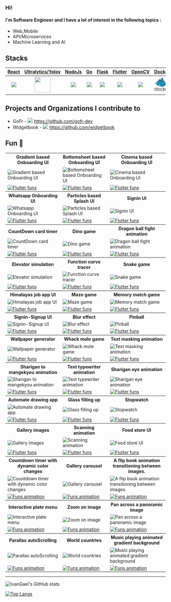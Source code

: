 <h3>Hi!</h3>

<h4>I'm Software Engineer and I have a lot of interest in the following topics :</h4>

- Web,Mobile
- API/Microservices
- Machine Learning and AI 


## Stacks

| [React](https://reactjs.org/) | [Ultralytics/Yolov](https://www.ultralytics.com/fr) | [NodeJs](https://nodejs.org/) | [Go](https://go.dev/) | [Flask](https://flask.palletsprojects.com/en/3.0.x/) | [Flutter](https://flutter.dev/) | [OpenCV](https://opencv.org/) | [Docker](https://www.docker.com/) | [GCP](https://cloud.google.com) | [Firebase](https://firebase.google.com/) |
| :---: | :---: | :---: | :---: | :---: | :---: | :---: | :---: | :---: | :---: | 
| <img src="https://img.shields.io/static/v1?label=&message=React&color=61DAFB&logo=react&logoColor=FFFFFF" width="100"> | <img src="https://assets-global.website-files.com/646dd1f1a3703e451ba81ecc/6499468f33db295c5a1219ec_Ultralytics_mark_blue.svg" width="50" height="50"> | <img src="https://img.shields.io/static/v1?label=&message=Node.js&color=339933&logo=nodedotjs&logoColor=FFFFFF" width="100"> | <img src="https://img.shields.io/static/v1?label=&message=Go&color=007d9c&logo=go&logoColor=FFFFFF" width="100"> | <img src="https://img.shields.io/static/v1?label=&message=Flask&color=61DEFB&logo=flask&logoColor=FFFFFF" width="100"> | <img src="https://img.shields.io/static/v1?label=&message=Flutter&color=01DAFB&logo=flutter&logoColor=FFFFFF" width="100"> | <img src="https://www.vectorlogo.zone/logos/opencv/opencv-icon.svg" width="100"> | <img src="https://raw.githubusercontent.com/devicons/devicon/master/icons/docker/docker-original-wordmark.svg" width="100"> | <img src="https://www.vectorlogo.zone/logos/google_cloud/google_cloud-icon.svg" width="100"> | <img src="https://www.vectorlogo.zone/logos/firebase/firebase-icon.svg" width="100"> |


## Projects and Organizations I contribute to
- GoFr - <img src="https://github.com/IvanGael/IvanGael/assets/75835662/9be73cde-6b3e-4387-8d16-f961424aca8c"> https://github.com/gofr-dev
- Widgetbook - <img src="https://github.com/IvanGael/IvanGael/assets/75835662/ac3e0db1-095b-4a6a-857f-da7565263b14"> https://github.com/widgetbook


## Fun 🙂

<table>
	<tbody width="100%">
		<tr>
			<th>Gradient based Onboarding UI</th>	
			<th>Bottomsheet based Onboarding UI</th>	
			<th>Cinema based Onboarding UI</th>
		</tr>
		<tr>
			<td>
				<img src="https://storage.googleapis.com/buildship-vos7yw-europe-west1/uploaded-files/gradient_based_onboarding.gif" alt="Gradient based Onboarding UI"></img>
			</td>
			<td>
				<img src="https://storage.googleapis.com/buildship-vos7yw-europe-west1/uploaded-files/bottomsheet_based_onboarding.gif" alt="Bottomsheet based Onboarding UI"></img>
			</td>
			<td>
			<img src="https://storage.googleapis.com/buildship-vos7yw-europe-west1/uploaded-files/cinema_based_onboarding.gif" alt="Cinema based Onboarding UI"></img>
			</td>
		</tr>
		<tr>
			<td>
				<a href="https://github.com/IvanGael/flutter-funs">
					<img src="https://github-readme-stats.vercel.app/api/pin/?username=IvanGael&repo=flutter-funs&theme=tokyonight" alt="Flutter funs" />
				</a>
			</td>
			<td>
				<a href="https://github.com/IvanGael/flutter-funs">
					<img src="https://github-readme-stats.vercel.app/api/pin/?username=IvanGael&repo=flutter-funs&theme=tokyonight" alt="Flutter funs" />
				</a>
			</td>
			<td>
				<a href="https://github.com/IvanGael/flutter-funs">
					<img src="https://github-readme-stats.vercel.app/api/pin/?username=IvanGael&repo=flutter-funs&theme=tokyonight" alt="Flutter funs" />
				</a>
			</td>
		</tr>
	<tr>
			<th>Whatsapp Onboarding UI</th>	
			<th>Particles based Splash UI</th>	
			<th>Signin UI</th>
		</tr>
		<tr>
			<td>
				<img src="https://storage.googleapis.com/buildship-vos7yw-europe-west1/uploaded-files/whatsapp_onboarding.gif" alt="Whatsapp Onboarding UI"></img>
			</td>
			<td>
				<img src="https://storage.googleapis.com/buildship-vos7yw-europe-west1/uploaded-files/particles_based_splash.gif" alt="Particles based Splash UI"></img>
			</td>
			<td>
			<img src="https://storage.googleapis.com/buildship-vos7yw-europe-west1/uploaded-files/signin1.gif" alt="Signin UI"></img>
			</td>
		</tr>
		<tr>
			<td>
				<a href="https://github.com/IvanGael/flutter-funs">
					<img src="https://github-readme-stats.vercel.app/api/pin/?username=IvanGael&repo=flutter-funs&theme=tokyonight" alt="Flutter funs" />
				</a>
			</td>
			<td>
				<a href="https://github.com/IvanGael/flutter-funs">
					<img src="https://github-readme-stats.vercel.app/api/pin/?username=IvanGael&repo=flutter-funs&theme=tokyonight" alt="Flutter funs" />
				</a>
			</td>
			<td>
				<a href="https://github.com/IvanGael/flutter-funs">
					<img src="https://github-readme-stats.vercel.app/api/pin/?username=IvanGael&repo=flutter-funs&theme=tokyonight" alt="Flutter funs" />
				</a>
			</td>
		</tr>
	<tr>
			<th>CountDown card timer</th>	
			<th>Dino game</th>	
			<th>Dragon ball fight animation</th>
		</tr>
		<tr>
			<td>
				<img src="https://storage.googleapis.com/buildship-vos7yw-europe-west1/uploaded-files/countdown_card_timer.gif" alt="CountDown card timer"></img>
			</td>
			<td>
				<img src="https://storage.googleapis.com/buildship-vos7yw-europe-west1/uploaded-files/dino_game.gif" alt="Dino game"></img>
			</td>
			<td>
			<img src="https://storage.googleapis.com/buildship-vos7yw-europe-west1/uploaded-files/dragonball_fight_anim.gif" alt="Dragon ball fight animation"></img>
			</td>
		</tr>
		<tr>
			<td>
				<a href="https://github.com/IvanGael/flutter-funs">
					<img src="https://github-readme-stats.vercel.app/api/pin/?username=IvanGael&repo=flutter-funs&theme=tokyonight" alt="Flutter funs" />
				</a>
			</td>
			<td>
				<a href="https://github.com/IvanGael/flutter-funs">
					<img src="https://github-readme-stats.vercel.app/api/pin/?username=IvanGael&repo=flutter-funs&theme=tokyonight" alt="Flutter funs" />
				</a>
			</td>
			<td>
				<a href="https://github.com/IvanGael/flutter-funs">
					<img src="https://github-readme-stats.vercel.app/api/pin/?username=IvanGael&repo=flutter-funs&theme=tokyonight" alt="Flutter funs" />
				</a>
			</td>
		</tr>
	<tr>
			<th>Elevator simulation</th>	
			<th>Function curve tracer</th>	
			<th>Snake game</th>
		</tr>
		<tr>
			<td>
				<img src="https://storage.googleapis.com/buildship-vos7yw-europe-west1/uploaded-files/elevator_sim.gif" alt="Elevator simulation"></img>
			</td>
			<td>
				<img src="https://storage.googleapis.com/buildship-vos7yw-europe-west1/uploaded-files/function_rep_curve.gif" alt="Function curve tracer"></img>
			</td>
			<td>
			<img src="https://storage.googleapis.com/buildship-vos7yw-europe-west1/uploaded-files/snake_game.gif" alt="Snake game"></img>
			</td>
		</tr>
		<tr>
			<td>
				<a href="https://github.com/IvanGael/flutter-funs">
					<img src="https://github-readme-stats.vercel.app/api/pin/?username=IvanGael&repo=flutter-funs&theme=tokyonight" alt="Flutter funs" />
				</a>
			</td>
			<td>
				<a href="https://github.com/IvanGael/flutter-funs">
					<img src="https://github-readme-stats.vercel.app/api/pin/?username=IvanGael&repo=flutter-funs&theme=tokyonight" alt="Flutter funs" />
				</a>
			</td>
			<td>
				<a href="https://github.com/IvanGael/flutter-funs">
					<img src="https://github-readme-stats.vercel.app/api/pin/?username=IvanGael&repo=flutter-funs&theme=tokyonight" alt="Flutter funs" />
				</a>
			</td>
		</tr>
	<tr>
			<th>Himalayas job app UI</th>	
			<th>Maze game</th>	
			<th>Memory match game</th>
		</tr>
		<tr>
			<td>
				<img src="https://storage.googleapis.com/buildship-vos7yw-europe-west1/uploaded-files/himalayas_job_app.gif" alt="Himalayas job app UI"></img>
			</td>
			<td>
				<img src="https://storage.googleapis.com/buildship-vos7yw-europe-west1/uploaded-files/maze_game.gif" alt="Maze game"></img>
			</td>
			<td>
			<img src="https://storage.googleapis.com/buildship-vos7yw-europe-west1/uploaded-files/memory_match_game.gif" alt="Memory match game"></img>
			</td>
		</tr>
		<tr>
			<td>
				<a href="https://github.com/IvanGael/flutter-funs">
					<img src="https://github-readme-stats.vercel.app/api/pin/?username=IvanGael&repo=flutter-funs&theme=tokyonight" alt="Flutter funs" />
				</a>
			</td>
			<td>
				<a href="https://github.com/IvanGael/flutter-funs">
					<img src="https://github-readme-stats.vercel.app/api/pin/?username=IvanGael&repo=flutter-funs&theme=tokyonight" alt="Flutter funs" />
				</a>
			</td>
			<td>
				<a href="https://github.com/IvanGael/flutter-funs">
					<img src="https://github-readme-stats.vercel.app/api/pin/?username=IvanGael&repo=flutter-funs&theme=tokyonight" alt="Flutter funs" />
				</a>
			</td>
		</tr>
	<tr>
			<th>Signin-Signup UI</th>	
			<th>Blur effect</th>	
			<th>Pinball</th>
		</tr>
		<tr>
			<td>
				<img src="https://storage.googleapis.com/buildship-vos7yw-europe-west1/uploaded-files/signin_signup1.gif" alt="Signin-Signup UI"></img>
			</td>
			<td>
				<img src="https://storage.googleapis.com/buildship-vos7yw-europe-west1/uploaded-files/blur_effect.gif" alt="Blur effect"></img>
			</td>
			<td>
			<img src="https://storage.googleapis.com/buildship-vos7yw-europe-west1/uploaded-files/pinball_game.gif" alt="Pinball"></img>
			</td>
		</tr>
		<tr>
			<td>
				<a href="https://github.com/IvanGael/flutter-funs">
					<img src="https://github-readme-stats.vercel.app/api/pin/?username=IvanGael&repo=flutter-funs&theme=tokyonight" alt="Flutter funs" />
				</a>
			</td>
			<td>
				<a href="https://github.com/IvanGael/flutter-funs">
					<img src="https://github-readme-stats.vercel.app/api/pin/?username=IvanGael&repo=flutter-funs&theme=tokyonight" alt="Flutter funs" />
				</a>
			</td>
			<td>
				<a href="https://github.com/IvanGael/flutter-funs">
					<img src="https://github-readme-stats.vercel.app/api/pin/?username=IvanGael&repo=flutter-funs&theme=tokyonight" alt="Flutter funs" />
				</a>
			</td>
		</tr>
	<tr>
			<th>Wallpaper generator</th>	
			<th>Whack mole game</th>	
			<th>Text masking animation</th>
		</tr>
		<tr>
			<td>
				<img src="https://storage.googleapis.com/buildship-vos7yw-europe-west1/uploaded-files/wallpaper_generator.gif" alt="Wallpaper generator"></img>
			</td>
			<td>
				<img src="https://storage.googleapis.com/buildship-vos7yw-europe-west1/uploaded-files/whack_mole_game.gif" alt="Whack mole game"></img>
			</td>
			<td>
			<img src="https://storage.googleapis.com/buildship-vos7yw-europe-west1/uploaded-files/text_masking_anim.gif" alt="Text masking animation"></img>
			</td>
		</tr>
		<tr>
			<td>
				<a href="https://github.com/IvanGael/flutter-funs">
					<img src="https://github-readme-stats.vercel.app/api/pin/?username=IvanGael&repo=flutter-funs&theme=tokyonight" alt="Flutter funs" />
				</a>
			</td>
			<td>
				<a href="https://github.com/IvanGael/flutter-funs">
					<img src="https://github-readme-stats.vercel.app/api/pin/?username=IvanGael&repo=flutter-funs&theme=tokyonight" alt="Flutter funs" />
				</a>
			</td>
			<td>
				<a href="https://github.com/IvanGael/flutter-funs">
					<img src="https://github-readme-stats.vercel.app/api/pin/?username=IvanGael&repo=flutter-funs&theme=tokyonight" alt="Flutter funs" />
				</a>
			</td>
		</tr>
	<tr>
			<th>Sharigan to mangekyou animation</th>	
			<th>Text typewriter animation</th>	
			<th>Sharigan eye animation</th>
		</tr>
		<tr>
			<td>
				<img src="https://storage.googleapis.com/buildship-vos7yw-europe-west1/uploaded-files/sharigan_to_mangekyou.gif" alt="Sharigan to mangekyou animation"></img>
			</td>
			<td>
				<img src="https://storage.googleapis.com/buildship-vos7yw-europe-west1/uploaded-files/text_typewriter_anim.gif" alt="Text typewriter animation"></img>
			</td>
			<td>
			<img src="https://storage.googleapis.com/buildship-vos7yw-europe-west1/uploaded-files/sharing_eye_anim.gif" alt="Sharigan eye animation"></img>
			</td>
		</tr>
		<tr>
			<td>
				<a href="https://github.com/IvanGael/flutter-funs/blob/main/lib/sharingan_to_mangekyou_screen.dart">
					<img src="https://github-readme-stats.vercel.app/api/pin/?username=IvanGael&repo=flutter-funs&theme=tokyonight" alt="Flutter funs" />
				</a>
			</td>
			<td>
				<a href="https://github.com/IvanGael/flutter-funs/blob/main/lib/typewriter_text_animation.dart">
					<img src="https://github-readme-stats.vercel.app/api/pin/?username=IvanGael&repo=flutter-funs&theme=tokyonight" alt="Flutter funs" />
				</a>
			</td>
			<td>
				<a href="https://github.com/IvanGael/flutter-funs/blob/main/lib/eye_modeling.dart">
					<img src="https://github-readme-stats.vercel.app/api/pin/?username=IvanGael&repo=flutter-funs&theme=tokyonight" alt="Flutter funs" />
				</a>
			</td>
		</tr>
	<tr>
			<th>Automate drawing app</th>
		<th>Glass filling up</th>
		<th>Stopwatch</th>
		</tr>
		<tr>
			<td>
				<img src="https://storage.googleapis.com/buildship-vos7yw-europe-west1/uploaded-files/atdr.gif" alt="Automate drawing app"></img>
			</td>
	<td>
				<img src="https://storage.googleapis.com/buildship-vos7yw-europe-west1/uploaded-files/lemon-chck.gif" alt="Glass filling up"></img>
			</td>
	<td>
				<img src="https://storage.googleapis.com/buildship-vos7yw-europe-west1/uploaded-files/stpch.gif" alt="Stopwatch"></img>
			</td>
		</tr>
		<tr>
			<td>
				<a href="https://github.com/IvanGael/flutter-funs">
					<img src="https://github-readme-stats.vercel.app/api/pin/?username=IvanGael&repo=flutter-funs&theme=tokyonight" alt="Flutter funs" />
				</a>
			</td>
			<td>
				<a href="https://github.com/IvanGael/flutter-funs">
					<img src="https://github-readme-stats.vercel.app/api/pin/?username=IvanGael&repo=flutter-funs&theme=tokyonight" alt="Flutter funs" />
				</a>
			</td>
			<td>
				<a href="https://github.com/IvanGael/flutter-funs">
					<img src="https://github-readme-stats.vercel.app/api/pin/?username=IvanGael&repo=flutter-funs&theme=tokyonight" alt="Flutter funs" />
				</a>
			</td>
		</tr>
	<tr>
			<th>Gallery images</th>
		<th>Scanning animation</th>
		<th>Food store UI</th>
		</tr>
		<tr>
			<td>
				<img src="https://storage.googleapis.com/buildship-vos7yw-europe-west1/uploaded-files/g_im.gif" alt="Gallery images"></img>
			</td>
	<td>
				<img src="https://storage.googleapis.com/buildship-vos7yw-europe-west1/uploaded-files/scning.gif" alt="Scanning animation"></img>
			</td>
	<td>
				<img src="https://storage.googleapis.com/buildship-vos7yw-europe-west1/uploaded-files/fdst.gif" alt="Food store UI"></img>
			</td>
		</tr>
		<tr>
			<td>
				<a href="https://github.com/IvanGael/flutter-funs">
					<img src="https://github-readme-stats.vercel.app/api/pin/?username=IvanGael&repo=flutter-funs&theme=tokyonight" alt="Flutter funs" />
				</a>
			</td>
			<td>
				<a href="https://github.com/IvanGael/flutter-funs">
					<img src="https://github-readme-stats.vercel.app/api/pin/?username=IvanGael&repo=flutter-funs&theme=tokyonight" alt="Flutter funs" />
				</a>
			</td>
			<td>
				<a href="https://github.com/IvanGael/flutter-funs">
					<img src="https://github-readme-stats.vercel.app/api/pin/?username=IvanGael&repo=flutter-funs&theme=tokyonight" alt="Flutter funs" />
				</a>
			</td>
		</tr>
	<tr>
			<th>Countdown timer with dynamic color changes</th>
		<th>Gallery carousel</th>
		<th>A flip book animation transitioning between images.</th>
		</tr>
		<tr>
			<td>
			<img src="https://github.com/IvanGael/IvanGael/assets/75835662/ddc02193-2221-4fb7-8330-17367e8c8c49" alt="Countdown timer with dynamic color changes"></img>
			</td>
	<td>
				<img src="https://github.com/IvanGael/IvanGael/assets/75835662/b8133469-78f6-481b-8694-658e92714ba4" alt="Gallery carousel"></img>
			</td>
	<td>
				<img src="https://storage.googleapis.com/buildship-vos7yw-europe-west1/uploaded-files/flip_book.gif" alt="A flip book animation transitioning between images."></img>
			</td>
		</tr>
		<tr>
			<td>
				<a href="https://github.com/IvanGael/funs-animation">
					<img src="https://github-readme-stats.vercel.app/api/pin/?username=IvanGael&repo=funs-animation&theme=tokyonight" alt="Funs animation" />
				</a>
			</td>
			<td>
				<a href="https://github.com/IvanGael/funs-animation">
					<img src="https://github-readme-stats.vercel.app/api/pin/?username=IvanGael&repo=funs-animation&theme=tokyonight" alt="Funs animation" />
				</a>
			</td>
			<td>
				<a href="https://github.com/IvanGael/funs-animation">
					<img src="https://github-readme-stats.vercel.app/api/pin/?username=IvanGael&repo=funs-animation&theme=tokyonight" alt="Funs animation" />
				</a>
			</td>
		</tr>
	<tr>
			<th>Interactive plate menu</th>
		<th>Zoom on image</th>
		<th>Pan across a panoramic image</th>
		</tr>
		<tr>
			<td>
			<img src="https://github.com/IvanGael/IvanGael/assets/75835662/efb57e14-0da8-4ee5-af93-5466d7312b5c" alt="Interactive plate menu"></img>
			</td>
	<td>
				<img src="https://github.com/IvanGael/IvanGael/assets/75835662/f004c95f-9f39-4cde-8ac0-b7daa8b1033b" alt="Zoom on image"></img>
			</td>
	<td>
				<img src="https://github.com/IvanGael/IvanGael/assets/75835662/198c0477-0db5-469b-8a0f-21255a1f593a" alt="Pan across a panoramic image"></img>
			</td>
		</tr>
		<tr>
			<td>
				<a href="https://github.com/IvanGael/funs-animation">
					<img src="https://github-readme-stats.vercel.app/api/pin/?username=IvanGael&repo=funs-animation&theme=tokyonight" alt="Funs animation" />
				</a>
			</td>
			<td>
				<a href="https://github.com/IvanGael/funs-animation">
					<img src="https://github-readme-stats.vercel.app/api/pin/?username=IvanGael&repo=funs-animation&theme=tokyonight" alt="Funs animation" />
				</a>
			</td>
			<td>
				<a href="https://github.com/IvanGael/funs-animation">
					<img src="https://github-readme-stats.vercel.app/api/pin/?username=IvanGael&repo=funs-animation&theme=tokyonight" alt="Funs animation" />
				</a>
			</td>
		</tr>
	<tr>
			<th>Parallax autoScrolling</th>
		<th>World countries</th>
		<th>Music playing animated gradient background</th>
		</tr>
		<tr>
			<td>
			<img src="https://github.com/IvanGael/IvanGael/assets/75835662/3226240c-0361-4cac-87e1-529289d58ebf" alt="Parallax autoScrolling"></img>
			</td>
	<td>
				<img src="https://github.com/IvanGael/IvanGael/assets/75835662/40f665a6-f0e1-4039-9aef-2a57aa9a54ff" alt="World countries"></img>
			</td>
	<td>
				<img src="https://github.com/IvanGael/IvanGael/assets/75835662/e40c1a6e-3cc3-4d4a-bd47-cbc7027f2abb" alt="Music playing animated gradient background"></img>
			</td>
		</tr>
		<tr>
			<td>
				<a href="https://github.com/IvanGael/funs-animation">
					<img src="https://github-readme-stats.vercel.app/api/pin/?username=IvanGael&repo=funs-animation&theme=tokyonight" alt="Funs animation" />
				</a>
			</td>
			<td>
				<a href="https://github.com/IvanGael/funs-animation">
					<img src="https://github-readme-stats.vercel.app/api/pin/?username=IvanGael&repo=funs-animation&theme=tokyonight" alt="Funs animation" />
				</a>
			</td>
			<td>
				<a href="https://github.com/IvanGael/funs-animation">
					<img src="https://github-readme-stats.vercel.app/api/pin/?username=IvanGael&repo=funs-animation&theme=tokyonight" alt="Funs animation" />
				</a>
			</td>
		</tr>
	</tbody>
</table>

---

<!--
## 📊 Stats
![IvanGael's GitHub stats](https://github-readme-stats.vercel.app/api?username=IvanGael&show_icons=true&count_private=true&hide_title=false&theme=tokyonight
) -->

![IvanGael's GitHub stats](https://github-readme-stats.vercel.app/api?username=IvanGael&show_icons=true&count_private=true&hide_title=false&theme=tokyonight
)

[![Top Langs](https://github-readme-stats.vercel.app/api/top-langs/?username=IvanGael&show_icons=true&locale=en&layout=compact&theme=tokyonight)](https://github.com/anuraghazra/github-readme-stats) 
